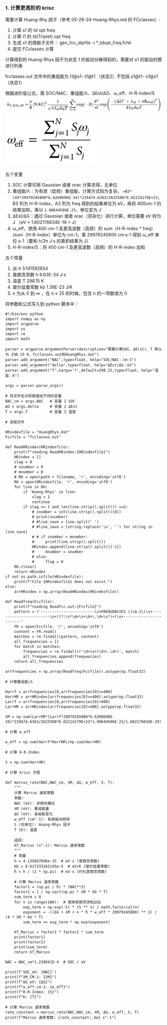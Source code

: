 ### 1. 计算更高阶的 krisc 

需要计算 Huang-Rhy 因子（参考 05-29-24-Huang-Rhys.md 的  FCclasses）:

1. 计算 s1 的 td opt freq 
2. 计算 t1 的 td(Triplet) opt freq
3. 生成 s1 的偶极子文件： gen_fcc_dipfile -i *_tdopt_freq.fchk
4. 提交  FCclasses 计算

计算得到的 Huang-Rhys 因子为状态 1 的振动分解得到的，需要对 s1 的振动的模进行列表

fcclasses.out 文件中的重组能为 t1@s1- t1@t1 （状态2）不包括 s1@t1- s1@s1（状态1）

根据进阶版公式，需 SOC/NAC、重组能/λ、ΔEst/ΔG、ω_eff、H-R-index/S
![输入图片说明](img/QianJianTec1717406685030.jpg)![输入图片说明](img/%E5%BE%AE%E4%BF%A1%E6%88%AA%E5%9B%BE_20240605201606.jpg)

五个变量
1. SOC 计算可用 Gaussian 或者 orac 计算求得，无单位
2. 重组能/λ：为有效（低频）重组能，计算方式较为复杂， `=B3*(A3*29979245800*6.6260696E-34)*219474.6363/2625500*6.02214179E+23`，B3 列为 H-R-index，A3 列为 freq 得到的结果单位为 eV，再将 400cm-1 的结果加和，乘以 `1.98644586E-23`，单位变为 J 
3. ΔEst/ΔG：通过 Gaussian 或者 orac（双杂化）进行计算，单位需要 eV 转为 J （eV * 1.602176634E-19 = J）
4. ω_eff，使用 400 cm-1 及更高波数（高频）的 sum（H-R-index * freq） /sum（H-R-index）单位为 cm-1，乘 29979245800 cm·s-1 得到 ω_eff 单位 s-1（要和 h/2π J·s 的乘积结果为 J）
5. H-R-index/S：将 400 cm-1 及更高波数（高频）的 H-R-index 加和

五个常量
1. 派 π	3.141592654
2. 普朗克常数 h	6.63E-34 J·s
3. 温度 T	298.15 K
4. 玻尔兹曼常数 kb	1.38E-23 J/K
5. n 为从 0 到 ∞ ，在 n ≥ 25 的时候，包含 n 的一项数值为 0

将参数和公式写入到 python 脚本中：

```
#!/bin/env python
import numpy as np
import argparse
import os
import re
import math

parser = argparse.ArgumentParser(description="需要计算SOC、ΔE(st)、T 默认为 298.15 K、fcclasses.out和HuangRhys.dat")
parser.add_argument("NAC",type=float, help="SOC/NAC：cm-1")
parser.add_argument("delta",type=float, help="ΔEst/ΔG：eV")
parser.add_argument("T",nargs='?',default=298.15,type=float, help="温度：K")

args = parser.parse_args()

# 将文件名分别赋值给不同的变量
NAC_cm = args.NAC   # 变量 1 SOC
ΔG = args.delta     # 变量 2 ΔEst
T = args.T          # 变量 3 温度

# 读取文件

HRindexfile = "HuangRhys.dat"
Fccfile = "fcclasses.out"

def ReadHRindex(HRindexfile):
    print(f"reading ReadHRindex:{HRindexfile}")
    HRindex = []
    slag = 0
    # snumber = 0
    # mnumber = 0
    # RH = open(path + filename, 'r', encoding='utf8')
    RH = open(HRindexfile, 'r', encoding='utf8')
    for line in RH:
        if 'Huang-Rhys' in line:
            slag = 1
            continue
        if slag == 1 and len(line.strip().split()) ==2:
            # snumber = int(line.strip().split()[0])
            # print(snumber)
            # #line_save = line.split(' ')
            # #line_save = [string.replace('\n', '') for string in line_save]
            # # if snumber > mnumber:
            #     print(line.strip().split())
            HRindex.append(line.strip().split()[-1])
            #     mnumber = snumber
            # else:
            #     flag = 0 
    RH.close()
    return HRindex
if not os.path.isfile(HRindexfile):
    print(f"File {HRindexfile} does not exist.")
else:
    arrHRindex = np.array(ReadHRindex(HRindexfile))

def Readfreq(Fccfile):
    print(f"reading Readfcc.out:{Fccfile}")
    pattern = r'------------------------\s+FREQUENCIES \(cm-1\)\s+------------------------\s+((?:\s*\d+\s+\d+\.\d+\s*)+)\s+------------------------'
    FR = open(Fccfile, 'r', encoding='utf8')
    content = FR.read()
    matches = re.findall(pattern, content)
    all_frequencies = []
    for match in matches:
        frequencies = re.findall(r'\d+\s+(\d+\.\d+)', match)
        all_frequencies.append(frequencies)
    return all_frequencies

arrfrequencies = np.array(Readfreq(Fccfile)).astype(np.float32)

# 计算重组能/λ

Harrf = arrfrequencies[0,arrfrequencies[0]>=400]
HarrHR = arrHRindex[arrfrequencies[0]>=400].astype(np.float32)
Larrf = arrfrequencies[0,arrfrequencies[0]<400] 
LarrHR = arrHRindex[arrfrequencies[0]<400].astype(np.float32) 

λM = np.sum(LarrHR*(Larrf*29979245800*6.6260696E-34)*219474.6363/2625500*6.02214179E+23*1.98644586E-23/1.602176634E-19)

# 计算 w_eff

w_eff = np.sum(Harrf*HarrHR)/np.sum(HarrHR)

# 计算 H-R-Index

S = np.sum(HarrHR)

# 计算 krisc 方程

def marcus_rate(NAC,NAC_cm, λM, ΔG, w_eff, S, T):
    """
    计算 Marcus 速率常数
    参数:
    NAC (eV): 非绝热耦合
    λM (eV): 重组能量
    ΔG (eV): 自由能变化
    ω_eff (cm^-1): 有效振动频率
    S (无单位): Huang-Rhys 因子
    T (K): 温度

    返回:
    kT_Marcus (s^-1): Marcus 速率常数
    """
    # 常量
    h = 4.135667696e-15  # eV·s (普朗克常数)
    kb = 8.617333262145e-5  # eV/K (玻尔兹曼常数)
    ħ = h / (2 * np.pi)  # eV·s (约化普朗克常数)
    
    # 计算 Marcus 速率常数
    factor1 = (np.pi / ħ) * (NAC**2)
    factor2 = 1 / np.sqrt(np.pi * λM * kb * T)
    sum_term = 0
    for n in range(100):  # 使用有限项求和近似
        exp_term = np.exp(-S) * (S ** n) / math.factorial(n)
        exponent = -((ΔG + λM + n * ħ * w_eff * 29979245800) ** 2) / (4 * λM * kb * T)
        sum_term += exp_term * np.exp(exponent)
    
    kT_Marcus = factor1 * factor2 * sum_term
    print(factor1) 
    print(factor2) 
    print(sum_term) 
    return kT_Marcus

NAC = NAC_cm*1.239841E-4  # SOC / eV

print(f'SOC_eV: {NAC}')
print(f"λM_CM-1: {λM}")
print(f"ΔG_eV: {ΔG}")
print(f"w_eff_cm-1: {w_eff}")
print(f"H-R-Index: {S}")
print(f"K: {T}")

# 计算 Marcus 速率常数
rate_constant = marcus_rate(NAC,NAC_cm, λM, ΔG, w_eff, S, T)
print(f"Marcus 速率常数: {rate_constant:.4e} s^-1")

```


